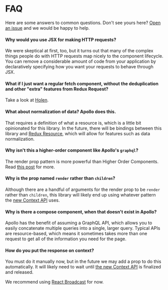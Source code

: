 # FAQ

Here are some answers to common questions. Don't see yours here?
[Open an issue](https://github.com/jmeas/react-request/issues/new) and
we would be happy to help.

#### Why would you use JSX for making HTTP requests?

We were skeptical at first, too, but it turns out that many of the complex things people do with HTTP requests map nicely to the
component lifecycle. You can remove a considerable amount of code from your application by declaratively specifying how you want
your requests to behave through JSX.

#### What if I just want a regular fetch component, without the deduplication and other "extra" features from Redux Request?

Take a look at [Holen](https://github.com/tkh44/holen).

#### What about normalization of data? Apollo does this.

That requires a definition of what a resource is, which is a little bit opinionated for this library.
In the future, there will be bindings between this library and
[Redux Resource](https://redux-resource.js.org), which will allow for features such as data normalization.

#### Why isn't this a higher-order component like Apollo's `graphql`?

The render prop pattern is more powerful than Higher Order Components. Read
[this post](https://cdb.reacttraining.com/use-a-render-prop-50de598f11ce) for more.

#### Why is the prop named `render` rather than `children`?

Although there are a handful of arguments for the render prop to be `render` rather than `children`, this library will
likely end up using whatever pattern the [new Context API](https://github.com/reactjs/rfcs/pull/2) uses.

#### Why is there a compose component, when that doesn't exist in Apollo?

Apollo has the benefit of assuming a GraphQL API, which allows you to easily concatenate multiple queries into a single, larger query.
Typical APIs are resource-based, which means it sometimes takes more than one request to get all of the information you need for the page.

#### How do you put the response on context?

You must do it manually now, but in the future we may add a prop to do this automatically. It will likely need to wait until
[the new Context API](https://github.com/reactjs/rfcs/pull/2) is finalized and released.

We recommend using [React Broadcast](https://github.com/ReactTraining/react-broadcast) for now.
